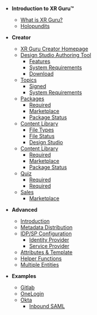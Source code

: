 <!-- docs/_sidebar.md -->

- **Introduction to XR Guru™**
  - [What is XR Guru?](/basic)
  - [Holopundits](/basic?id=Holopundits)

- **Creator**
  - [XR Guru Creator Homepage](/Creator)
  - [Design Studio Authoring Tool](/Creator?id=design-studio-authoring-tool)
    - [Features](/Creator?id=features)
    - [System Requirements](/Creator?id=system-requirements)
    - [Download](/Creator?id=download)
  - [Topics](/saml-response)
    - [Signed](/signed-saml-response)
    - [System Requirements](/encrypted-saml-response)
  - [Packages](/saml-response)
    - [Required](/signed-saml-response)
    - [Marketplace](/encrypted-saml-response)
    - [Package Status](/encrypted-saml-response)
  - [Content Library](/key-generation)
    - [File Types](/signed-saml-response)
    - [File Status](/encrypted-saml-response)
    - [Design Studio](/encrypted-saml-response)
  - [Content Library](/key-generation)
    - [Required](/signed-saml-response)
    - [Marketplace](/encrypted-saml-response)
    - [Package Status](/encrypted-saml-response)
  - [Quiz](/key-generation)
    - [Required](/signed-saml-response)
    - [Required](/encrypted-saml-response)
  - [Sales](/key-generation)
    - [Marketplace](/signed-saml-response)
    
- **Advanced**
  - [Introduction](/advance)
  - [Metadata Distribution](/metadata-distribution)
  - [IDP/SP Configuration](/configuration)
    - [Identity Provider](/idp-configuration)
    - [Service Provider](/sp-configuration)
  - [Attributes & Template](/template)
  - [Helper Functions](/helpers)
  - [Multiple Entities](/multi-entities)
- **Examples**
  - [Gitlab](/gitlab)
  - [OneLogin](/onelogin)
  - [Okta](/okta)
    - [Inbound SAML](/okta-inbound)
